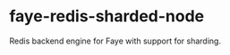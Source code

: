 faye-redis-sharded-node
=======================

Redis backend engine for Faye with support for sharding.